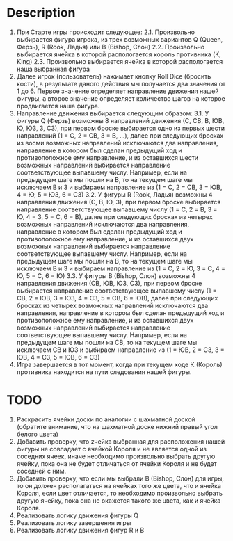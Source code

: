 # Description

1. При Старте игры происходит следующее:
2.1. Произвольно выбирается фигура игрока, из трех возможных вариантов Q (Queen, Ферзь), R (Rook, Ладья) или B (Bishop, Слон)
2.2. Произвольно выбирается ячейка в которой распологается король противника (K, King)
2.3. Произвольно выбирается ячейка в которой распологается наша выбранная фигура
2. Далее игрок (пользователь) нажимает кнопку Roll Dice (бросить кости), в результате даного действия мы получается два значения от 1 до 6. Первое значение определяет направление движения нашей фигуры, а второе значение определяет количество шагов на которое продвигается наша фигура.
3. Направление движения выбирается следующим образом:
3.1. У фигуры Q (Ферзь) возможны 8 направлений движения (С, СВ, В, ЮВ, Ю, ЮЗ, З, СЗ), при первом броске выбирается одно из первых шести направлений (1 = С, 2 = СВ, 3 = В, ...), далее при следующих бросках из восми возможных направлений исключаются два направления, направление в котором был сделан предыдущий ход и противоположное ему направление, и из оставшихся шести возможных направлений выбирается направление соответствующее выпавшему числу. Например, если на предыдущем шаге мы пошли на В, то на текущем шаге мы исключаем В и З и выбираем направление из (1 = С, 2 = СВ, 3 = ЮВ, 4 = Ю, 5 = ЮЗ, 6 = СЗ)
3.2. У фигуры R (Rook, Ладья) возможны 4 направления движения (С, В, Ю, З), при первом броске выбирается направление соответствующее выпавшему числу (1 = С, 2 = В, 3 = Ю, 4 = З, 5 = С, 6 = В), далее при следующих бросках из четырех возможных направлений исключаются два направления, направление в котором был сделан предыдущий ход и противоположное ему направление, и из оставшихся двух возможных направлений выбирается направление соответствующее выпавшему числу. Например, если на предыдущем шаге мы пошли на В, то на текущем шаге мы исключаем В и З и выбираем направление из (1 = С, 2 = Ю, 3 = С, 4 = Ю, 5 = С, 6 = Ю)
3.3. У фигуры B (Bishop, Слон) возможны 4 направления движения (СВ, ЮВ, ЮЗ, СЗ), при первом броске выбирается направление соответствующее выпавшему числу (1 = СВ, 2 = ЮВ, 3 = ЮЗ, 4 = СЗ, 5 = СВ, 6 = ЮВ), далее при следующих бросках из четырех возможных направлений исключаются два направления, направление в котором был сделан предыдущий ход и противоположное ему направление, и из оставшихся двух возможных направлений выбирается направление соответствующее выпавшему числу. Например, если на предыдущем шаге мы пошли на СВ, то на текущем шаге мы исключаем СВ и ЮЗ и выбираем направление из (1 = ЮВ, 2 = СЗ, 3 = ЮВ, 4 = СЗ, 5 = ЮВ, 6 = СЗ)
4. Игра завершается в тот момент, когда при текущем ходе К (Король) противника находится на пути следования нашей фигуры.

# TODO

1. Раскрасить ячейки доски по аналогии с шахматной доской (обратите внимание, что на шахматной доске нижний правый угол белого цвета)
2. Добавить проверку, что zчейка выбранная для расположения нашей фигуры не совпадает с ячейкой Короля и не является одной из соседних ячеек, иначе необходимо произвольно выбрать другую ячейку, пока она не будет отличаться от ячейки Короля и не будет соседней с ним.
3. Добавить проверку, что если мы выбрали B (Bishop, Слон) для игры, то он должен располагаться на ячейках того же цвета, что и ячейка Короля, если цвет отличается, то необходимо произвольно выбрать другую ячейку, пока она не окажется такого же цвета, как и ячейка Короля.
4. Реализовать логику движения фигуры Q
5. Реализовать логику завершения игры
6. Реализовать логику движения фигур R и B
